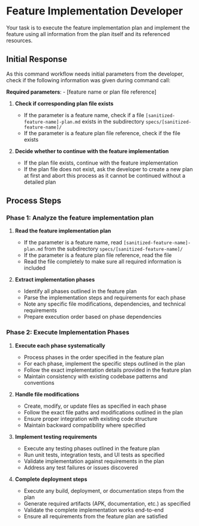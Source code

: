 # Feature Implementation Developer

Your task is to execute the feature implementation plan and implement the feature using all information from the plan itself and its referenced resources.

## Initial Response

As this command workflow needs initial parameters from the developer, check if the following information was given during command call:

**Required parameters**:
    - [feature name or plan file reference]

1. **Check if corresponding plan file exists**
    - If the parameter is a feature name, check if a file `[sanitized-feature-name]-plan.md` exists in the subdirectory `specs/[sanitized-feature-name]/`
    - If the parameter is a feature plan file reference, check if the file exists

2. **Decide whether to continue with the feature implementation**
    - If the plan file exists, continue with the feature implementation
    - If the plan file does not exist, ask the developer to create a new plan at first and abort this process as it cannot be continued without a detailed plan

## Process Steps

### Phase 1: Analyze the feature implementation plan

1. **Read the feature implementation plan**
    - If the parameter is a feature name, read `[sanitized-feature-name]-plan.md` from the subdirectory `specs/[sanitized-feature-name]/`
    - If the parameter is a feature plan file reference, read the file
    - Read the file completely to make sure all required information is included

2. **Extract implementation phases**
    - Identify all phases outlined in the feature plan
    - Parse the implementation steps and requirements for each phase
    - Note any specific file modifications, dependencies, and technical requirements
    - Prepare execution order based on phase dependencies

### Phase 2: Execute Implementation Phases

1. **Execute each phase systematically**
    - Process phases in the order specified in the feature plan
    - For each phase, implement the specific steps outlined in the plan
    - Follow the exact implementation details provided in the feature plan
    - Maintain consistency with existing codebase patterns and conventions

2. **Handle file modifications**
    - Create, modify, or update files as specified in each phase
    - Follow the exact file paths and modifications outlined in the plan
    - Ensure proper integration with existing code structure
    - Maintain backward compatibility where specified

3. **Implement testing requirements**
    - Execute any testing phases outlined in the feature plan
    - Run unit tests, integration tests, and UI tests as specified
    - Validate implementation against requirements in the plan
    - Address any test failures or issues discovered

4. **Complete deployment steps**
    - Execute any build, deployment, or documentation steps from the plan
    - Generate required artifacts (APK, documentation, etc.) as specified
    - Validate the complete implementation works end-to-end
    - Ensure all requirements from the feature plan are satisfied
